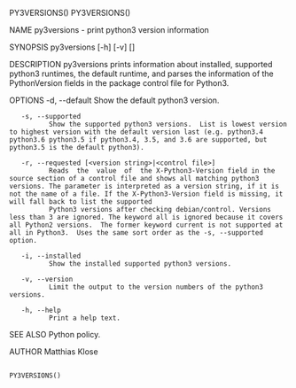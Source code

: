 PY3VERSIONS()                                                                                                                                                                                                                                                                                             PY3VERSIONS()

NAME
       py3versions - print python3 version information

SYNOPSIS
       py3versions [-h] [-v] [<options>]

DESCRIPTION
       py3versions prints information about installed, supported python3 runtimes, the default runtime, and parses the information of the PythonVersion fields in the package control file for Python3.

OPTIONS
       -d, --default
              Show the default python3 version.

       -s, --supported
              Show the supported python3 versions.  List is lowest version to highest version with the default version last (e.g. python3.4 python3.6 python3.5 if python3.4, 3.5, and 3.6 are supported, but python3.5 is the default python3).

       -r, --requested [<version string>|<control file>]
              Reads  the  value  of  the X-Python3-Version field in the source section of a control file and shows all matching python3 versions. The parameter is interpreted as a version string, if it is not the name of a file. If the X-Python3-Version field is missing, it will fall back to list the supported
              Python3 versions after checking debian/control. Versions less than 3 are ignored. The keyword all is ignored because it covers all Python2 versions.  The former keyword current is not supported at all in Python3.  Uses the same sort order as the -s, --supported option.

       -i, --installed
              Show the installed supported python3 versions.

       -v, --version
              Limit the output to the version numbers of the python3 versions.

       -h, --help
              Print a help text.

SEE ALSO
       Python policy.

AUTHOR
       Matthias Klose

                                                                                                                                                                                                                                                                                                          PY3VERSIONS()
